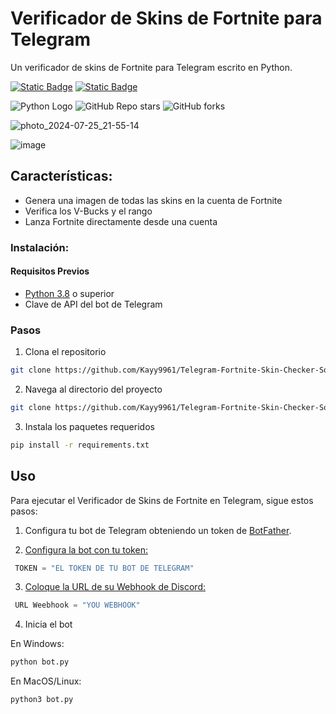 # Verificador de Skins de Fortnite para Telegram

Un verificador de skins de Fortnite para Telegram escrito en Python.

[![Static Badge](https://img.shields.io/badge/English%F0%9F%87%BA%F0%9F%87%B8-grey?style=flat-square)](/README.md)
[![Static Badge](https://img.shields.io/badge/Spanish%F0%9F%87%AA%F0%9F%87%B8-grey?style=flat-square)](/README_ES.md)

![Python Logo](https://img.shields.io/badge/Language-Python-blue?logo=python&logoColor=white&style=flat)
![GitHub Repo stars](https://img.shields.io/github/stars/Kayy9961/Telegram-Fortnite-Skin-Checker-Source-Code?style=flat)
![GitHub forks](https://img.shields.io/github/forks/Kayy9961/Telegram-Fortnite-Skin-Checker-Source-Code?style=flat)

![photo_2024-07-25_21-55-14](https://github.com/user-attachments/assets/72980910-750e-4bd0-acc2-7b71de0523e5)

![image](https://github.com/user-attachments/assets/1ef4238d-d237-40e9-9c5d-0ca8b11b5beb)

## Características:

- Genera una imagen de todas las skins en la cuenta de Fortnite
- Verifica los V-Bucks y el rango
- Lanza Fortnite directamente desde una cuenta

### Instalación:

#### Requisitos Previos

- [Python 3.8](https://www.python.org/downloads/) o superior
- Clave de API del bot de Telegram

### Pasos

1. Clona el repositorio

```bash
git clone https://github.com/Kayy9961/Telegram-Fortnite-Skin-Checker-Source-Code.git
```

2. Navega al directorio del proyecto

```bash
git clone https://github.com/Kayy9961/Telegram-Fortnite-Skin-Checker-Source-Code.git
```

3. Instala los paquetes requeridos

```bash
pip install -r requirements.txt
```

## Uso

Para ejecutar el Verificador de Skins de Fortnite en Telegram, sigue estos pasos:

1. Configura tu bot de Telegram obteniendo un token de [BotFather](https://t.me/botfather).

2. [Configura la bot con tu token:](https://github.com/Kayy9961/Telegram-Fortnite-Skin-Checker/blob/28598faa985b2e93563a65b8a090d2c2931669f8/bot.py#L1476)

```python
 TOKEN = "EL TOKEN DE TU BOT DE TELEGRAM"
```
3. [Coloque la URL de su Webhook de Discord:](https://github.com/Kayy9961/Telegram-Fortnite-Skin-Checker/blob/28598faa985b2e93563a65b8a090d2c2931669f8/bot.py#L1260)

```python
 URL Weebhook = "YOU WEBHOOK"
```
4. Inicia el bot

En Windows:

```bash
python bot.py
```

En MacOS/Linux:

```bash
python3 bot.py
```
